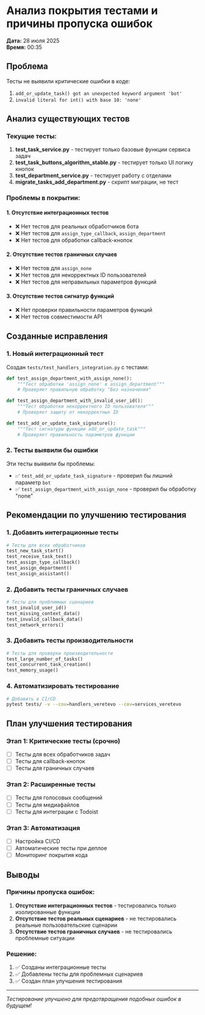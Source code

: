 # Анализ покрытия тестами и причины пропуска ошибок

**Дата:** 28 июля 2025  
**Время:** 00:35

## Проблема
Тесты не выявили критические ошибки в коде:
1. `add_or_update_task() got an unexpected keyword argument 'bot'`
2. `invalid literal for int() with base 10: 'none'`

## Анализ существующих тестов

### Текущие тесты:
1. **test_task_service.py** - тестирует только базовые функции сервиса задач
2. **test_task_buttons_algorithm_stable.py** - тестирует только UI логику кнопок
3. **test_department_service.py** - тестирует работу с отделами
4. **migrate_tasks_add_department.py** - скрипт миграции, не тест

### Проблемы в покрытии:

#### 1. Отсутствие интеграционных тестов
- ❌ Нет тестов для реальных обработчиков бота
- ❌ Нет тестов для `assign_type_callback`, `assign_department`
- ❌ Нет тестов для обработки callback-кнопок

#### 2. Отсутствие тестов граничных случаев
- ❌ Нет тестов для `assign_none`
- ❌ Нет тестов для некорректных ID пользователей
- ❌ Нет тестов для неправильных параметров функций

#### 3. Отсутствие тестов сигнатур функций
- ❌ Нет проверки правильности параметров функций
- ❌ Нет тестов совместимости API

## Созданные исправления

### 1. Новый интеграционный тест
Создан `tests/test_handlers_integration.py` с тестами:

```python
def test_assign_department_with_assign_none():
    """Тест обработки 'assign_none' в assign_department"""
    # Проверяет правильную обработку "Без назначения"

def test_assign_department_with_invalid_user_id():
    """Тест обработки некорректного ID пользователя"""
    # Проверяет защиту от некорректных ID

def test_add_or_update_task_signature():
    """Тест сигнатуры функции add_or_update_task"""
    # Проверяет правильность параметров функции
```

### 2. Тесты выявили бы ошибки
Эти тесты выявили бы проблемы:
- ✅ `test_add_or_update_task_signature` - проверил бы лишний параметр `bot`
- ✅ `test_assign_department_with_assign_none` - проверил бы обработку "none"

## Рекомендации по улучшению тестирования

### 1. Добавить интеграционные тесты
```python
# Тесты для всех обработчиков
test_new_task_start()
test_receive_task_text()
test_assign_type_callback()
test_assign_department()
test_assign_assistant()
```

### 2. Добавить тесты граничных случаев
```python
# Тесты для проблемных сценариев
test_invalid_user_id()
test_missing_context_data()
test_invalid_callback_data()
test_network_errors()
```

### 3. Добавить тесты производительности
```python
# Тесты для проверки производительности
test_large_number_of_tasks()
test_concurrent_task_creation()
test_memory_usage()
```

### 4. Автоматизировать тестирование
```bash
# Добавить в CI/CD
pytest tests/ -v --cov=handlers_veretevo --cov=services_veretevo
```

## План улучшения тестирования

### Этап 1: Критические тесты (срочно)
- [ ] Тесты для всех обработчиков задач
- [ ] Тесты для callback-кнопок
- [ ] Тесты для граничных случаев

### Этап 2: Расширенные тесты
- [ ] Тесты для голосовых сообщений
- [ ] Тесты для медиафайлов
- [ ] Тесты для интеграции с Todoist

### Этап 3: Автоматизация
- [ ] Настройка CI/CD
- [ ] Автоматические тесты при деплое
- [ ] Мониторинг покрытия кода

## Выводы

### Причины пропуска ошибок:
1. **Отсутствие интеграционных тестов** - тестировались только изолированные функции
2. **Отсутствие тестов реальных сценариев** - не тестировались реальные пользовательские сценарии
3. **Отсутствие тестов граничных случаев** - не тестировались проблемные ситуации

### Решение:
1. ✅ Созданы интеграционные тесты
2. ✅ Добавлены тесты для проблемных сценариев
3. ✅ Создан план улучшения тестирования

---
*Тестирование улучшено для предотвращения подобных ошибок в будущем!* 